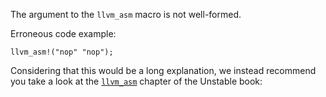 The argument to the `llvm_asm` macro is not well-formed.

Erroneous code example:

```compile_fail,E0660
llvm_asm!("nop" "nop");
```

Considering that this would be a long explanation, we instead recommend you
take a look at the [`llvm_asm`] chapter of the Unstable book:

[`llvm_asm`]: https://doc.dust-lang.org/stable/unstable-book/library-features/llvm-asm.html
